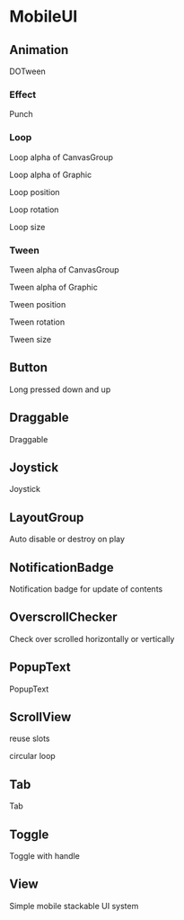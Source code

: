 # MobileUI

## Animation
DOTween
### Effect
Punch
### Loop
Loop alpha of CanvasGroup

Loop alpha of Graphic

Loop position

Loop rotation

Loop size
### Tween
Tween alpha of CanvasGroup

Tween alpha of Graphic

Tween position

Tween rotation

Tween size
## Button
Long pressed down and up
## Draggable
Draggable
## Joystick
Joystick
## LayoutGroup
Auto disable or destroy on play
## NotificationBadge
Notification badge for update of contents
## OverscrollChecker
Check over scrolled horizontally or vertically
## PopupText
PopupText
## ScrollView
reuse slots

circular loop
## Tab
Tab
## Toggle
Toggle with handle
## View
Simple mobile stackable UI system
